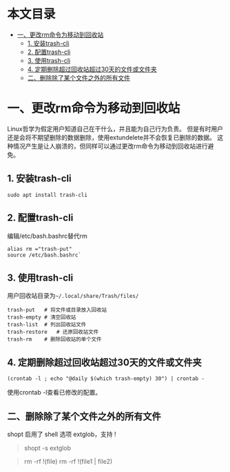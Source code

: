 本文目录
=================

* [一、更改rm命令为移动到回收站](#一更改rm命令为移动到回收站)
   * [1. 安装trash-cli](#1-安装trash-cli)
   * [2. 配置trash-cli](#2-配置trash-cli)
   * [3. 使用trash-cli](#3-使用trash-cli)
   * [4. 定期删除超过回收站超过30天的文件或文件夹](#4-定期删除超过回收站超过30天的文件或文件夹)
   * [二、删除除了某个文件之外的所有文件](#二删除除了某个文件之外的所有文件)

# 一、更改rm命令为移动到回收站
Linux哲学为假定用户知道自己在干什么，并且能为自己行为负责。
但是有时用户还是会将不期望删除的数据删除，使用extundelete并不会恢复已删除的数据。
这种情况产生是让人崩溃的，但同样可以通过更改rm命令为移动到回收站进行避免。

## 1. 安装trash-cli
```
sudo apt install trash-cli
```

## 2. 配置trash-cli
编辑/etc/bash.bashrc替代rm
```
alias rm ="trash-put"
source /etc/bash.bashrc`
```

## 3. 使用trash-cli
用户回收站目录为`~/.local/share/Trash/files/`
```
trash-put   # 将文件或目录放入回收站
trash-empty # 清空回收站
trash-list  # 列出回收站文件
trash-restore   # 还原回收站文件
trash-rm    # 删除回收站的单个文件
```

## 4. 定期删除超过回收站超过30天的文件或文件夹
```
(crontab -l ; echo "@daily $(which trash-empty) 30") | crontab -
```
使用crontab -l查看已修改的配置。


## 二、删除除了某个文件之外的所有文件
shopt 启用了 shell 选项 extglob，支持 !
> shopt -s extglob

> rm -rf !(file)
> rm -rf !(file1 | file2)

